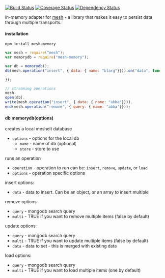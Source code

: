 [![Build Status](https://travis-ci.org/mojo-js/mesh-memory.svg)](https://travis-ci.org/mojo-js/mesh-memory) [![Coverage Status](https://coveralls.io/repos/mojo-js/mesh-memory/badge.svg?branch=master)](https://coveralls.io/r/mojo-js/mesh-memory?branch=master) [![Dependency Status](https://david-dm.org/mojo-js/mesh-memory.svg)](https://david-dm.org/mojo-js/mesh-memory)

in-memory adapter for [mesh](https://github.com/mojo-js/mesh.js) - a library that makes it easy to persist data through multiple transports.

#### installation

```
npm install mesh-memory
```

```javascript
var mesh = require("mesh");
var memorydb = require("mesh-memory");

var db = memorydb();
db(mesh.operation("insert", { data: { name: "blarg"}})).on("data", function() {

});

// streaming operations
mesh.
open(db).
write(mesh.operation("insert", { data: { name: "abba"}})).
end(mesh.operation("remove", { query: { name: "abba"}}));
```

#### db memorydb(options)

creates a local meshelt database

- `options` - options for the local db
  - `name` - name of db (optional)
  - `store` - store to use

runs an operation

- `operation` - operation to run can be: `insert`, `remove`, `update`, or `load`
- `options` - operation specific options

insert options:

- `data` - data to insert. Can be an object, or an array to insert multiple

remove options:

- `query` - mongodb search query
- `multi` - TRUE if you want to remove multiple items (false by default)

update options:

- `query` - mongodb search query
- `multi` - TRUE if you want to update multiple items (false by default)
- `data` - data to set - this is merged with existing data

load options:

- `query` - mongodb search query
- `multi` - TRUE if you want to load multiple items (one by default)
